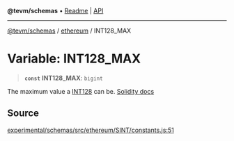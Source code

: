 **@tevm/schemas** • [Readme](../../README.md) \| [API](../../modules.md)

***

[@tevm/schemas](../../README.md) / [ethereum](../README.md) / INT128\_MAX

# Variable: INT128\_MAX

> **`const`** **INT128\_MAX**: `bigint`

The maximum value a [INT128](../type-aliases/INT128.md) can be.
[Solidity docs](https://docs.soliditylang.org/en/latest/types.html#integers)

## Source

[experimental/schemas/src/ethereum/SINT/constants.js:51](https://github.com/evmts/tevm-monorepo/blob/main/experimental/schemas/src/ethereum/SINT/constants.js#L51)
